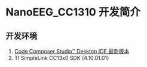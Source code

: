 # NanoEEG_CC1310 开发简介
## 开发环境
1. [Code Composer Studio™ Desktop IDE 最新版本](https://www.ti.com.cn/zh-cn/design-resources/embedded-development/ccs-development-tools.html#ide-desktop)
2. TI SimpleLink CC13x0 SDK (4.10.01.01)